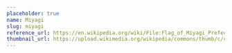 ```yaml
---
placeholder: true
name: Miyagi
slug: miyagi
reference_url: https://en.wikipedia.org/wiki/File:Flag_of_Miyagi_Prefecture.svg
thumbnail_url: https://upload.wikimedia.org/wikipedia/commons/thumb/c/c7/Flag_of_Miyagi_Prefecture.svg/120px-Flag_of_Miyagi_Prefecture.svg.png
---
```

